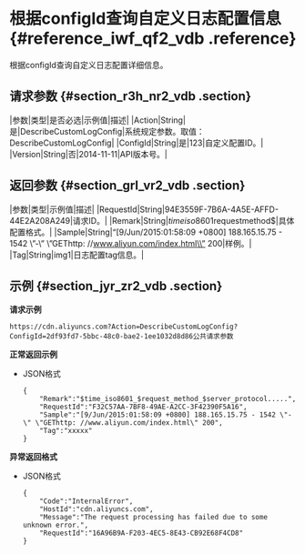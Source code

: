 # 根据configId查询自定义日志配置信息 {#reference_iwf_qf2_vdb .reference}

根据configId查询自定义日志配置详细信息。

## 请求参数 {#section_r3h_nr2_vdb .section}

|参数|类型|是否必选|示例值|描述|
|Action|String|是|DescribeCustomLogConfig|系统规定参数。取值：DescribeCustomLogConfig|
|ConfigId|String|是|123|自定义配置ID。|
|Version|String|否|2014-11-11|API版本号。|

## 返回参数 {#section_grl_vr2_vdb .section}

|参数|类型|示例值|描述|
|RequestId|String|94E3559F-7B6A-4A5E-AFFD-44E2A208A249|请求ID。|
|Remark|String|$timeiso8601$requestmethod$|具体配置格式。|
|Sample|String|“\[9/Jun/2015:01:58:09 +0800\] 188.165.15.75 - 1542 \\”-\\” \\”GEThttp: //www.aliyun.com/index.html\\” 200|样例。|
|Tag|String|img1|日志配置tag信息。|

## 示例 {#section_jyr_zr2_vdb .section}

**请求示例**

```
https://cdn.aliyuncs.com?Action=DescribeCustomLogConfig?ConfigId=2df93fd7-5bbc-48c0-bae2-1ee1032d8d86公共请求参数
```

**正常返回示例**

-   JSON格式

    ```
    {
        "Remark":"$time_iso8601_$request_method_$server_protocol.....",
        "RequestId":"F32C57AA-7BF8-49AE-A2CC-3F42390F5A16",
        "Sample":"[9/Jun/2015:01:58:09 +0800] 188.165.15.75 - 1542 \"-\" \"GEThttp: //www.aliyun.com/index.html\" 200",
        "Tag":"xxxxx"
    }
    ```


**异常返回格式**

-   JSON格式

    ```
    {
        "Code":"InternalError",
        "HostId":"cdn.aliyuncs.com",
        "Message":"The request processing has failed due to some unknown error.",
        "RequestId":"16A96B9A-F203-4EC5-8E43-CB92E68F4CD8"
    }
    ```


